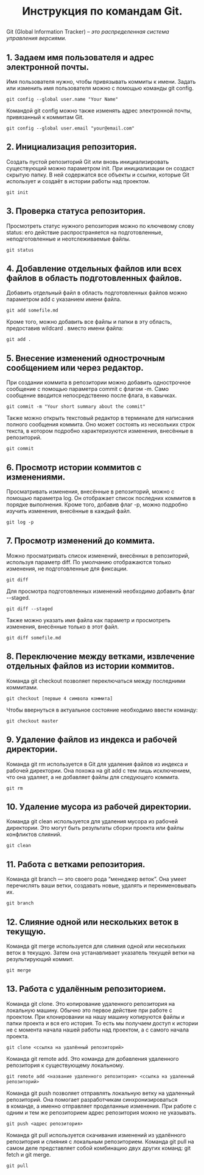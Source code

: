 # **<p style="text-align: center;">Инструкция по командам Git.</p>**

Git (Global Information Tracker) – *это распределенная система управления версиями.*

<p style="text-indent: 25px;"></p>


## 1. Задаем имя пользователя и адрес электронной почты.
Имя пользователя нужно, чтобы привязывать коммиты к имени. Задать или изменить имя пользователя можно с помощью команды git config.

    git config --global user.name "Your Name"

Командой git config можно также изменять адрес электронной почты, привязанный к коммитам Git.

    git config --global user.email "your@email.com"

## 2. Инициализация репозитория.
Создать пустой репозиторий Git или вновь инициализировать существующий можно параметром init. При инициализации он создаст скрытую папку. В ней содержатся все объекты и ссылки, которые Git использует и создаёт в истории работы над проектом.

    git init

## 3. Проверка статуса репозитория.
Просмотреть статус нужного репозитория можно по ключевому слову status: его действие распространяется на подготовленные, неподготовленные и неотслеживаемые файлы.

    git status

## 4. Добавление отдельных файлов или всех файлов в область подготовленных файлов.
Добавить отдельный файл в область подготовленных файлов можно параметром add с указанием имени файла.

    git add somefile.md

Кроме того, можно добавить все файлы и папки в эту область, предоставив wildcard . вместо имени файла:

    git add .

## 5. Внесение изменений однострочным сообщением или через редактор.
При создании коммита в репозитории можно добавить однострочное сообщение с помощью параметра commit с флагом -m. Само сообщение вводится непосредственно после флага, в кавычках.

    git commit -m "Your short summary about the commit"

Также можно открыть текстовый редактор в терминале для написания полного сообщения коммита. Оно может состоять из нескольких строк текста, в котором подробно характеризуются изменения, внесённые в репозиторий.

    git commit

## 6. Просмотр истории коммитов с изменениями.
Просматривать изменения, внесённые в репозиторий, можно с помощью параметра log. Он отображает список последних коммитов в порядке выполнения. Кроме того, добавив флаг -p, можно подробно изучить изменения, внесённые в каждый файл.

    git log -p

## 7. Просмотр изменений до коммита.
Можно просматривать список изменений, внесённых в репозиторий, используя параметр diff. По умолчанию отображаются только изменения, не подготовленные для фиксации.

    git diff

Для просмотра подготовленных изменений необходимо добавить флаг --staged.

    git diff --staged

Также можно указать имя файла как параметр и просмотреть изменения, внесённые только в этот файл.

    git diff somefile.md

## 8. Переключение между ветками, извлечение отдельных файлов из истории коммитов.
Команда git checkout позволяет переключаться между последними коммитами.

    git checkout [первые 4 символа коммита]

Чтобы ввернуться в актуальное состояние необходимо ввести команду:

    git checkout master

## 9. Удаление файлов из индекса и рабочей директории.
Команда git rm используется в Git для удаления файлов из индекса и рабочей директории. Она похожа на git add с тем лишь исключением, что она удаляет, а не добавляет файлы для следующего коммита.

    git rm

## 10. Удаление мусора из рабочей директории.
Команда git clean используется для удаления мусора из рабочей директории. Это могут быть результаты сборки проекта или файлы конфликтов слияний.

    git clean
    
## 11. Работа с ветками репозитория.
Команда git branch — это своего рода “менеджер веток”. Она умеет перечислять ваши ветки, создавать новые, удалять и переименовывать их.

    git branch

## 12. Слияние одной или нескольких веток в текущую.
Команда git merge используется для слияния одной или нескольких веток в текущую. Затем она устанавливает указатель текущей ветки на результирующий коммит.

    git merge

## 13. Работа с удалённым репозиторием.
Команда git clone. Это копирование удаленного репозитория на локальную машину. Обычно это первое действие при работе с проектом. При клонировании на нашу машину копируются файлы и папки проекта и вся его история. То есть мы получаем доступ к истории не с момента начала нашей работы над проектом, а с самого начала проекта. 

    git clone <ссылка на удалённый репозиторий>

Команда git remote add. Это команда для добавления удаленного репозитория к существующему локальному.

    git remote add <название удаленного репозитория> <ссылка на удаленный репозиторий> 

Команда git push позволяет отправлять локальную ветку на удаленный репозиторий. Она помогает разработчикам синхронизироваться в команде, а именно отправляет проделанные изменения. При работе с одним и тем же репозиторием адрес репозитория можно не указывать.

    git push <адрес репозитория>

Команда git pull используется скачивания изменений из удалённого репозитория и слияния с локальным репозиторием. Команда git pull на самом деле представляет собой комбинацию двух других команд: git fetch и git merge.

    git pull
